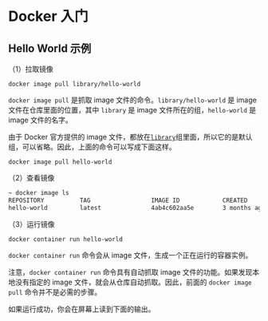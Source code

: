 # Docker 入门

## Hello World 示例

（1）拉取镜像

```
docker image pull library/hello-world
```

`docker image pull` 是抓取 image 文件的命令。`library/hello-world` 是 image 文件在仓库里面的位置，其中 `library` 是 image 文件所在的组，`hello-world` 是 image 文件的名字。

由于 Docker 官方提供的 image 文件，都放在[`library`](https://hub.docker.com/r/library/)组里面，所以它的是默认组，可以省略。因此，上面的命令可以写成下面这样。

```
docker image pull hello-world
```

（2）查看镜像

```sh
~ docker image ls
REPOSITORY          TAG                 IMAGE ID            CREATED             SIZE
hello-world         latest              4ab4c602aa5e        3 months ago        1.84kB
```

（3）运行镜像

```
docker container run hello-world
```

`docker container run` 命令会从 image 文件，生成一个正在运行的容器实例。

注意，`docker container run` 命令具有自动抓取 image 文件的功能。如果发现本地没有指定的 image 文件，就会从仓库自动抓取。因此，前面的 `docker image pull` 命令并不是必需的步骤。

如果运行成功，你会在屏幕上读到下面的输出。
